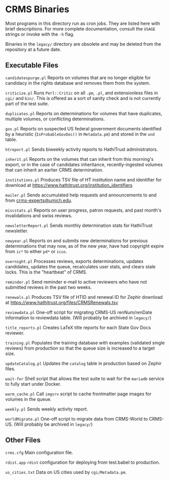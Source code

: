 # CRMS Binaries

Most programs in this directory run as cron jobs. They are listed here with
brief descriptions. For more complete documentation, consult the `USAGE` strings
or invoke with the `-h` flag.

Binaries in the `legacy/` directory are obsolete and may be deleted from the
repository at a future date.

## Executable Files

`candidatespurge.pl`
Reports on volumes that are no longer eligible for candidacy
in the rights database and removes them from the system.

`criticize.pl`
Runs `Perl::Critic` on all `.pm`, `.pl`, and extensionless files
in `cgi/` and `bin/`.
This is offered as a sort of sanity check and is not currently part of the
test suite.

`duplicates.pl`
Reports on determinations for volumes that have duplicates,
multiple volumes, or conflicting determinations.

`gov.pl`
Reports on suspected US federal government documents identified by a heuristic
(`IsProbableGovDoc()` in `Metadata.pm`) and stored in the `und` table.

`htreport.pl`
Sends biweekly activity reports to HathiTrust administrators.

`inherit.pl`
Reports on the volumes that can inherit from this morning's export, or in the
case of candidates inheritance, recently-ingested volumes that can inherit
an earlier CRMS determination.

`institutions.pl`
Produces TSV file of HT institution name and identifier for download at
<https://www.hathitrust.org/institution_identifiers>

`mailer.pl`
Sends accumulated help requests and announcements to and from
<crms-experts@umich.edu>.

`miscstats.pl`
Reports on user progress, patron requests, and past month's invalidations
and swiss reviews.

`newsletterReport.pl`
Sends monthly determination stats for HathiTrust newsletter.

`newyear.pl`
Reports on and submits new determinations for previous determinations
that may now, as of the new year, have had copyright expire from `ic*`
to either `pd*` or `icus`.

`overnight.pl`
Processes reviews, exports determinations, updates candidates,
updates the queue, recalculates user stats, and clears stale locks.
This is the "heartbeat" of CRMS.

`reminder.pl`
Send reminder e-mail to active reviewers who have not submitted reviews in
the past two weeks.

`renewals.pl`
Produces TSV file of HTID and renewal ID for Zephir download at
<https://www.hathitrust.org/files/CRMSRenewals.tsv>

`reviewdata.pl`
One-off script for migrating CRMS-US renNum/renDate information
to reviewdata table. (Will probably be archived in `legacy/`)

`title_reports.pl`
Creates LaTeX title reports for each State Gov Docs reviewer.

`training.pl`
Populates the training database with examples (validated single reviews)
from production so that the queue size is increased to a target size.

`updateCatalog.pl`
Updates the `catalog` table in production based on Zephir files.

`wait-for`
Shell script that allows the test suite to wait for the `mariadb` service
to fully start under Docker.

`warm_cache.pl`
Call `imgsrv` script to cache frontmatter page images for volumes in the queue.

`weekly.pl`
Sends weekly activity report.

`worldMigrate.pl`
One-off script to migrate data from CRMS-World to CRMS-US.
(Will probably be archived in `legacy/`)

## Other Files

`crms.cfg`
Main configuration file.

`rdist.app`
`rdist` configuration for deploying from test.babel to production.

`us_cities.txt`
Data on US cities used by `cgi/Metadata.pm`.
